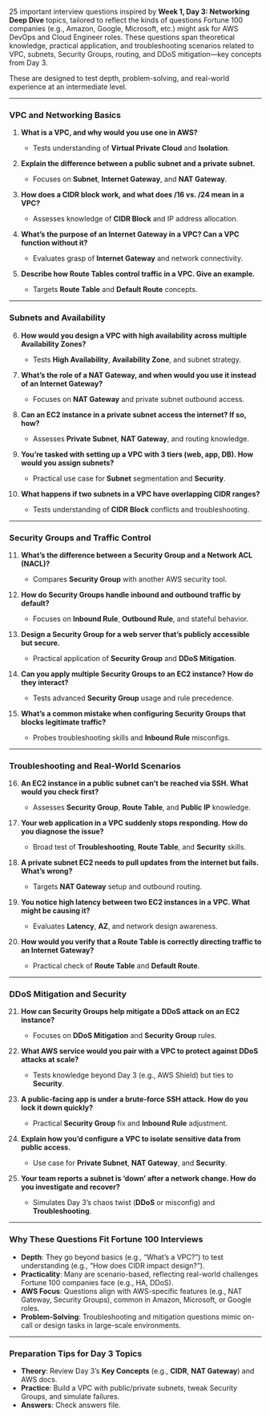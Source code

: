 25 important interview questions inspired by **Week 1, Day 3: Networking Deep Dive** topics, tailored to reflect the kinds of questions Fortune 100 companies (e.g., Amazon, Google, Microsoft, etc.) might ask for AWS DevOps and Cloud Engineer roles. These questions span theoretical knowledge, practical application, and troubleshooting scenarios related to VPC, subnets, Security Groups, routing, and DDoS mitigation—key concepts from Day 3. 

These are designed to test depth, problem-solving, and real-world experience at an intermediate level.

---

### VPC and Networking Basics
1. **What is a VPC, and why would you use one in AWS?**
   - Tests understanding of **Virtual Private Cloud** and **Isolation**.

2. **Explain the difference between a public subnet and a private subnet.**
   - Focuses on **Subnet**, **Internet Gateway**, and **NAT Gateway**.

3. **How does a CIDR block work, and what does /16 vs. /24 mean in a VPC?**
   - Assesses knowledge of **CIDR Block** and IP address allocation.

4. **What’s the purpose of an Internet Gateway in a VPC? Can a VPC function without it?**
   - Evaluates grasp of **Internet Gateway** and network connectivity.

5. **Describe how Route Tables control traffic in a VPC. Give an example.**
   - Targets **Route Table** and **Default Route** concepts.

---

### Subnets and Availability
6. **How would you design a VPC with high availability across multiple Availability Zones?**
   - Tests **High Availability**, **Availability Zone**, and subnet strategy.

7. **What’s the role of a NAT Gateway, and when would you use it instead of an Internet Gateway?**
   - Focuses on **NAT Gateway** and private subnet outbound access.

8. **Can an EC2 instance in a private subnet access the internet? If so, how?**
   - Assesses **Private Subnet**, **NAT Gateway**, and routing knowledge.

9. **You’re tasked with setting up a VPC with 3 tiers (web, app, DB). How would you assign subnets?**
   - Practical use case for **Subnet** segmentation and **Security**.

10. **What happens if two subnets in a VPC have overlapping CIDR ranges?**
    - Tests understanding of **CIDR Block** conflicts and troubleshooting.

---

### Security Groups and Traffic Control
11. **What’s the difference between a Security Group and a Network ACL (NACL)?**
    - Compares **Security Group** with another AWS security tool.

12. **How do Security Groups handle inbound and outbound traffic by default?**
    - Focuses on **Inbound Rule**, **Outbound Rule**, and stateful behavior.

13. **Design a Security Group for a web server that’s publicly accessible but secure.**
    - Practical application of **Security Group** and **DDoS Mitigation**.

14. **Can you apply multiple Security Groups to an EC2 instance? How do they interact?**
    - Tests advanced **Security Group** usage and rule precedence.

15. **What’s a common mistake when configuring Security Groups that blocks legitimate traffic?**
    - Probes troubleshooting skills and **Inbound Rule** misconfigs.

---

### Troubleshooting and Real-World Scenarios
16. **An EC2 instance in a public subnet can’t be reached via SSH. What would you check first?**
    - Assesses **Security Group**, **Route Table**, and **Public IP** knowledge.

17. **Your web application in a VPC suddenly stops responding. How do you diagnose the issue?**
    - Broad test of **Troubleshooting**, **Route Table**, and **Security** skills.

18. **A private subnet EC2 needs to pull updates from the internet but fails. What’s wrong?**
    - Targets **NAT Gateway** setup and outbound routing.

19. **You notice high latency between two EC2 instances in a VPC. What might be causing it?**
    - Evaluates **Latency**, **AZ**, and network design awareness.

20. **How would you verify that a Route Table is correctly directing traffic to an Internet Gateway?**
    - Practical check of **Route Table** and **Default Route**.

---

### DDoS Mitigation and Security
21. **How can Security Groups help mitigate a DDoS attack on an EC2 instance?**
    - Focuses on **DDoS Mitigation** and **Security Group** rules.

22. **What AWS service would you pair with a VPC to protect against DDoS attacks at scale?**
    - Tests knowledge beyond Day 3 (e.g., AWS Shield) but ties to **Security**.

23. **A public-facing app is under a brute-force SSH attack. How do you lock it down quickly?**
    - Practical **Security Group** fix and **Inbound Rule** adjustment.

24. **Explain how you’d configure a VPC to isolate sensitive data from public access.**
    - Use case for **Private Subnet**, **NAT Gateway**, and **Security**.

25. **Your team reports a subnet is ‘down’ after a network change. How do you investigate and recover?**
    - Simulates Day 3’s chaos twist (**DDoS** or misconfig) and **Troubleshooting**.

---

### Why These Questions Fit Fortune 100 Interviews
- **Depth**: They go beyond basics (e.g., “What’s a VPC?”) to test understanding (e.g., “How does CIDR impact design?”).
- **Practicality**: Many are scenario-based, reflecting real-world challenges Fortune 100 companies face (e.g., HA, DDoS).
- **AWS Focus**: Questions align with AWS-specific features (e.g., NAT Gateway, Security Groups), common in Amazon, Microsoft, or Google roles.
- **Problem-Solving**: Troubleshooting and mitigation questions mimic on-call or design tasks in large-scale environments.

---

### Preparation Tips for Day 3 Topics
- **Theory**: Review Day 3’s **Key Concepts** (e.g., **CIDR**, **NAT Gateway**) and AWS docs.
- **Practice**: Build a VPC with public/private subnets, tweak Security Groups, and simulate failures.
- **Answers**: Check answers file.

